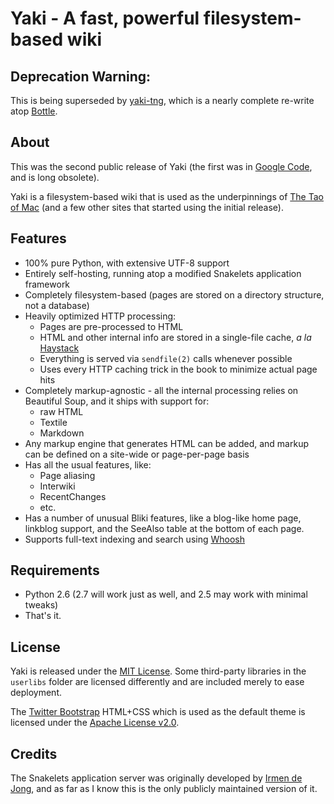 # Yaki - A fast, powerful filesystem-based wiki

## Deprecation Warning:

This is being superseded by [yaki-tng](https://github.com/rcarmo/yaki-tng), which is a nearly complete re-write atop [Bottle](http://github.com/defnull/bottle).

## About

This was the second public release of Yaki (the first was in [Google Code][gc], and is long obsolete).

Yaki is a filesystem-based wiki that is used as the underpinnings of [The Tao of Mac][t] (and a few other sites that started using the initial release).

## Features

* 100% pure Python, with extensive UTF-8 support
* Entirely self-hosting, running atop a modified Snakelets application framework
* Completely filesystem-based (pages are stored on a directory structure, not a database)
* Heavily optimized HTTP processing:
    * Pages are pre-processed to HTML 
    * HTML and other internal info are stored in a single-file cache, _a la_ [Haystack](http://www.facebook.com/note.php?note_id=76191543919)
    * Everything is served via `sendfile(2)` calls whenever possible
    * Uses every HTTP caching trick in the book to minimize actual page hits
* Completely markup-agnostic - all the internal processing relies on Beautiful Soup, and it ships with support for:
    * raw HTML
    * Textile
    * Markdown
* Any markup engine that generates HTML can be added, and markup can be defined on a site-wide or page-per-page basis
* Has all the usual features, like:
    * Page aliasing
    * Interwiki
    * RecentChanges
    * etc.
* Has a number of unusual Bliki features, like a blog-like home page, linkblog support, and the SeeAlso table at the bottom of each page.
* Supports full-text indexing and search using [Whoosh](http://bitbucket.org/mchaput/whoosh/wiki/Home)

## Requirements

* Python 2.6 (2.7 will work just as well, and 2.5 may work with minimal tweaks)
* That's it.

## License

Yaki is released under the [MIT License][mit]. Some third-party libraries in the `userlibs` folder are licensed differently and are included merely to ease deployment.

The [Twitter Bootstrap][tb] HTML+CSS which is used as the default theme is licensed under the [Apache License v2.0][al].

## Credits

The Snakelets application server was originally developed by [Irmen de Jong][i], and as far as I know this is the only publicly maintained version of it.

[mit]: http://www.opensource.org/licenses/mit-license.php
[tb]: http://twitter.github.com/bootstrap/
[al]: http://www.apache.org/licenses/LICENSE-2.0
[gc]: http://code.google.com/p/yaki/
[t]: http://the.taoofmac.com
[i]: http://www.razorvine.net/
